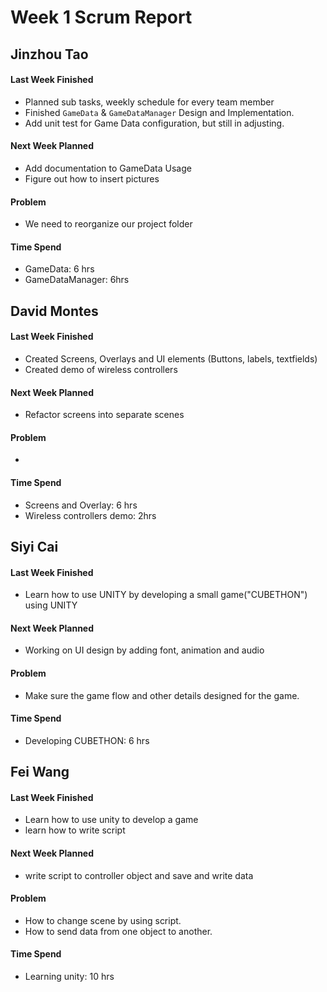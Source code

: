 # Week 1 Scrum Report 

## Jinzhou Tao

#### Last Week Finished 

- Planned sub tasks, weekly schedule for every team member
- Finished `GameData` & `GameDataManager` Design and Implementation.
- Add unit test for Game Data configuration, but still in adjusting.

#### Next Week Planned

- Add documentation to GameData Usage
- Figure out how to insert pictures

#### Problem

- We need to reorganize our project folder

#### Time Spend

- GameData: 6 hrs
- GameDataManager: 6hrs

## David Montes

#### Last Week Finished 

- Created Screens, Overlays and UI elements (Buttons, labels, textfields)
- Created demo of wireless controllers

#### Next Week Planned

- Refactor screens into separate scenes

#### Problem

- 

#### Time Spend

- Screens and Overlay: 6 hrs
- Wireless controllers demo: 2hrs

## Siyi Cai

#### Last Week Finished 

- Learn how to use UNITY by developing a small game("CUBETHON") using UNITY


#### Next Week Planned

- Working on UI design by adding font, animation and audio

#### Problem

-  Make sure the game flow and other details designed for the game.

#### Time Spend

- Developing CUBETHON: 6 hrs

## Fei Wang

#### Last Week Finished 

- Learn how to use unity to develop a game
- learn how to write script

#### Next Week Planned

- write script to controller object and save and write data

#### Problem

-  How to change scene by using script.
-  How to send data from one object to another.

#### Time Spend

- Learning unity: 10 hrs

